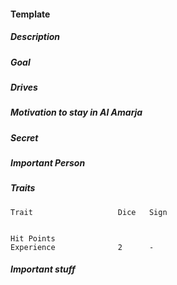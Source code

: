 

#### Template

##### Description

##### Goal

##### Drives

##### Motivation to stay in Al Amarja

##### Secret

##### Important Person



##### Traits

    Trait                   Dice   Sign


    Hit Points                     
    Experience              2      -

##### Important stuff 



